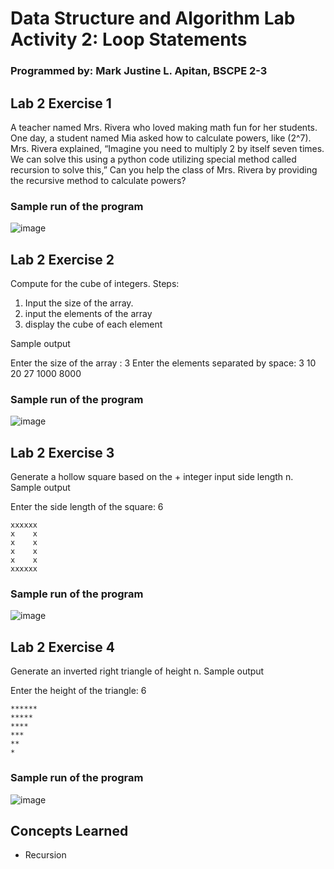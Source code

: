 # Data Structure and Algorithm Lab Activity 2: Loop Statements 
### Programmed by: Mark Justine L. Apitan, BSCPE 2-3

## Lab 2 Exercise 1
A teacher named Mrs. Rivera who loved making math fun for her students. One day, a student named Mia asked how to calculate powers, like (2^7). Mrs. Rivera explained, “Imagine you need to multiply 2 by itself seven times. We can solve this using a python code utilizing  special method called recursion to solve this,” 
Can you help the class of Mrs. Rivera by providing the recursive method to calculate powers?

### Sample run of the program
![image](https://github.com/user-attachments/assets/d67b2141-f139-46b3-8afb-bf427da63d18)

## Lab 2 Exercise 2
Compute for the cube of integers.
Steps:
1. Input the size of the array.
2. input the elements of the array
3. display the cube of each element

Sample output

Enter the size of the array : 3
Enter the elements separated by space: 3 10 20
27
1000
8000 

### Sample run of the program
![image](https://github.com/user-attachments/assets/8eb52967-8c9c-4257-b35f-2be14b694570)

## Lab 2 Exercise 3
Generate a hollow square based on the + integer input side length n.
Sample output

Enter the side length of the square: 6
```
xxxxxx
x    x
x    x
x    x
x    x
xxxxxx
```

### Sample run of the program
![image](https://github.com/user-attachments/assets/c5283d67-dda0-4e72-9f94-cccb6e268694)

## Lab 2 Exercise 4
Generate an inverted right triangle of height n.
Sample output

Enter the height of the triangle: 6
```
******
*****
****
***
**
*
```

### Sample run of the program
![image](https://github.com/user-attachments/assets/6f7eca7a-cef0-47f5-8902-a86c4fc0955a)

## Concepts Learned
- Recursion
